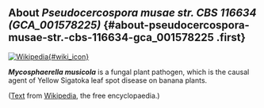 About *Pseudocercospora musae str. CBS 116634 (GCA\_001578225)* {#about-pseudocercospora-musae-str.-cbs-116634-gca_001578225 .first}
---------------------------------------------------------------

[![Wikipedia](/img/wikipedia_logo_v2_en.png){#wiki_icon}](http://en.wikipedia.org/wiki/Mycosphaerella_musicola)

***Mycosphaerella musicola*** is a fungal plant pathogen, which is the
causal agent of Yellow Sigatoka leaf spot disease on banana plants.

([Text](http://en.wikipedia.org/wiki/Mycosphaerella_musicola) from
[Wikipedia](http://en.wikipedia.org/), the free encyclopaedia.)
